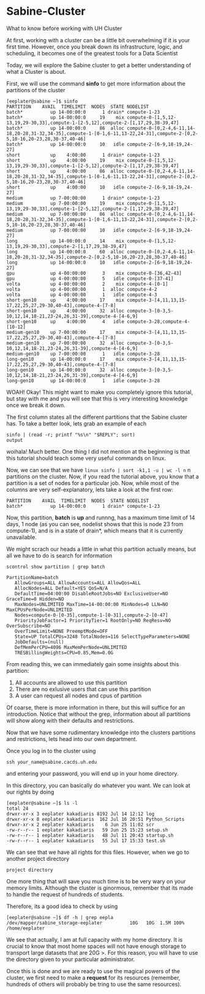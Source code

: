 # Sabine-Cluster
What to know before working with UH Cluster

At first, working with a cluster can be a little bit overwhelming if it is your first time. However, once you break down its infrastructure, logic, and scheduling, it becomes one of the greatest tools for a Data Scientist

Today, we will explore the Sabine cluster to get a better understanding of what a Cluster is about.

First, we will use the command **sinfo** to get more information about the partitions of the cluster

```linux
[eeplater@sabine ~]$ sinfo
PARTITION    AVAIL  TIMELIMIT  NODES  STATE NODELIST
batch*          up 14-00:00:0      1 drain* compute-1-23
batch*          up 14-00:00:0     19    mix compute-0-[1,5,12-13,19,29-30,33],compute-1-[2-5,12],compute-2-[1,17,29,38-39,47]
batch*          up 14-00:00:0     86  alloc compute-0-[0,2-4,6-11,14-18,20-28,31-32,34-35],compute-1-[0-1,6-11,13-22,24-31],compute-2-[0,2-5,10-16,20-23,28,30-37,40-46]
batch*          up 14-00:00:0     10   idle compute-2-[6-9,18-19,24-27]
short           up    4:00:00      1 drain* compute-1-23
short           up    4:00:00     19    mix compute-0-[1,5,12-13,19,29-30,33],compute-1-[2-5,12],compute-2-[1,17,29,38-39,47]
short           up    4:00:00     86  alloc compute-0-[0,2-4,6-11,14-18,20-28,31-32,34-35],compute-1-[0-1,6-11,13-22,24-31],compute-2-[0,2-5,10-16,20-23,28,30-37,40-46]
short           up    4:00:00     10   idle compute-2-[6-9,18-19,24-27]
medium          up 7-00:00:00      1 drain* compute-1-23
medium          up 7-00:00:00     19    mix compute-0-[1,5,12-13,19,29-30,33],compute-1-[2-5,12],compute-2-[1,17,29,38-39,47]
medium          up 7-00:00:00     86  alloc compute-0-[0,2-4,6-11,14-18,20-28,31-32,34-35],compute-1-[0-1,6-11,13-22,24-31],compute-2-[0,2-5,10-16,20-23,28,30-37,40-46]
medium          up 7-00:00:00     10   idle compute-2-[6-9,18-19,24-27]
long            up 14-00:00:0     14    mix compute-0-[1,5,12-13,19,29-30,33],compute-2-[1,17,29,38-39,47]
long            up 14-00:00:0     60  alloc compute-0-[0,2-4,6-11,14-18,20-28,31-32,34-35],compute-2-[0,2-5,10-16,20-23,28,30-37,40-46]
long            up 14-00:00:0     10   idle compute-2-[6-9,18-19,24-27]
gpu             up 4-00:00:00      3    mix compute-0-[36,42-43]
gpu             up 4-00:00:00      5   idle compute-0-[37-41]
volta           up 4-00:00:00      2    mix compute-4-[0-1]
volta           up 4-00:00:00      1  alloc compute-4-2
volta           up 4-00:00:00      1   idle compute-4-3
short-gen10     up    4:00:00     17    mix compute-3-[4,11,13,15-17,22,25,27,29-30,40-43],compute-4-[7-8]
short-gen10     up    4:00:00     32  alloc compute-3-[0-3,5-10,12,14,18-21,23-24,26,31-39],compute-4-[4-6,9]
short-gen10     up    4:00:00      4   idle compute-3-28,compute-4-[10-12]
medium-gen10    up 7-00:00:00     17    mix compute-3-[4,11,13,15-17,22,25,27,29-30,40-43],compute-4-[7-8]
medium-gen10    up 7-00:00:00     32  alloc compute-3-[0-3,5-10,12,14,18-21,23-24,26,31-39],compute-4-[4-6,9]
medium-gen10    up 7-00:00:00      1   idle compute-3-28
long-gen10      up 14-00:00:0     17    mix compute-3-[4,11,13,15-17,22,25,27,29-30,40-43],compute-4-[7-8]
long-gen10      up 14-00:00:0     32  alloc compute-3-[0-3,5-10,12,14,18-21,23-24,26,31-39],compute-4-[4-6,9]
long-gen10      up 14-00:00:0      1   idle compute-3-28
```

WOAH! Okay! This might want to make you completely ignore this tutorial, but stay with me and you will see that this is very interesting knowledge once we break it down. 

The first column states all the different partitions that the Sabine cluster has. To take a better look, lets grab an example of each
```linux
sinfo | (read -r; printf "%s\n" "$REPLY"; sort)
output
```

woihala! Much better. One thing I did not mention at the beginning is that this tutorial should teach some very useful commands on linux.

Now, we can see that we have ```linux sinfo | sort -k1,1 -u | wc -l n``` n partitions on the cluster. Now, if you read the tutorial above, you know that a partition is a set of nodes for a particular job. Now, while most of the columns are very self-explanatory, lets take a look at the first row:
```linux
PARTITION    AVAIL  TIMELIMIT  NODES  STATE NODELIST
batch*          up 14-00:00:0      1 drain* compute-1-23
```
Now, this partition, **batch** is **up** and runnng, has a maximum time limit of 14 days, 1 node (as you can see, nodelist shows that this is node 23 from compute-1), and is in a state of drain*, which means that it is currently unavailable.

We might scrach our heads a little in what this partition actually means, but all we have to do is search for information 
```linux
scontrol show partition | grep batch

PartitionName=batch
   AllowGroups=ALL AllowAccounts=ALL AllowQos=ALL
   AllocNodes=ALL Default=YES QoS=N/A
   DefaultTime=04:00:00 DisableRootJobs=NO ExclusiveUser=NO GraceTime=0 Hidden=NO
   MaxNodes=UNLIMITED MaxTime=14-00:00:00 MinNodes=0 LLN=NO MaxCPUsPerNode=UNLIMITED
   Nodes=compute-0-[0-35],compute-1-[0-31],compute-2-[0-47]
   PriorityJobFactor=1 PriorityTier=1 RootOnly=NO ReqResv=NO OverSubscribe=NO
   OverTimeLimit=NONE PreemptMode=OFF
   State=UP TotalCPUs=3248 TotalNodes=116 SelectTypeParameters=NONE
   JobDefaults=(null)
   DefMemPerCPU=4096 MaxMemPerNode=UNLIMITED
   TRESBillingWeights=CPU=0.85,Mem=0.0G
```

From reading this, we can immediately gain some insights about this partition:
1. All accounts are allowed to use this partition
2. There are no exlusive users that can use this partition
3. A user can request all nodes and cpus of partition

Of coarse, there is more information in there, but this will suffice for an introduction. Notice that without the grep, information about all partitions will show along with their defaults and restrictions.

Now that we have some rudimentary knowledge into the clusters partitions and restrictions, lets head into our own department. 

Once you log in to the cluster using 
```linux
ssh your_name@sabine.cacds.uh.edu
```
and entering your password, you will end up in your home directory. 

In this directory, you can basically do whatever you want. We can look at our rights by doing 
```linux
[eeplater@sabine ~]$ ls -l
total 24
drwxr-xr-x 3 eeplater kakadiaris 8192 Jul 14 12:12 log
drwxr-xr-x 8 eeplater kakadiaris  162 Jul 16 20:51 Python_Scripts
drwxr-xr-x 2 eeplater kakadiaris    6 Jun 25 11:02 scr
-rw-r--r-- 1 eeplater kakadiaris   59 Jun 25 15:23 setup.sh
-rw-r--r-- 1 eeplater kakadiaris   48 Jul 11 20:43 startup.sh
-rw-r--r-- 1 eeplater kakadiaris   55 Jul 17 15:33 test.sh
```
We can see that we have all rights for this files. However, when we go to another project directory
```
project directory
```

One more thing that will save you much time is to be very wary on your memory limits. Although the cluster is ginormous, remember that its made to handle the request of hundreds of students. 

Therefore, its a good idea to check by using
```linux
[eeplater@sabine ~]$ df -h | grep eepla
/dev/mapper/sabine_storage-eeplater          10G   10G  1.5M 100% /home/eeplater
```
We see that actually, I am at full capacity with my home directory. 
It is crucial to know that most home spaces will not have enough storage to transport large datasets that are  20G >. For this reason, you will have to use the directory given to your particular administrator. 

Once this is done and we are ready to use the magical powers of the cluster, we first need to make a **request** for its resources (remember, hundreds of others will probably be tring to use the same resources).





